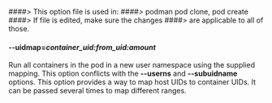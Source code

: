 ####> This option file is used in:
####>   podman pod clone, pod create
####> If file is edited, make sure the changes
####> are applicable to all of those.
#### **--uidmap**=*container_uid:from_uid:amount*

Run all containers in the pod in a new user namespace using the supplied mapping. This
option conflicts with the **--userns** and **--subuidname** options. This
option provides a way to map host UIDs to container UIDs. It can be passed
several times to map different ranges.
